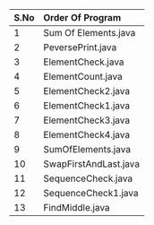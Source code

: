 |S.No|Order Of Program|
| :--| :--------------|
|1|Sum Of Elements.java|
|2|PeversePrint.java|
|3|ElementCheck.java|
|4|ElementCount.java|
|5|ElementCheck2.java|
|6|ElementCheck1.java|
|7|ElementCheck3.java|
|8|ElementCheck4.java|
|9|SumOfElements.java|
|10|SwapFirstAndLast.java|
|11|SequenceCheck.java|
|12|SequenceCheck1.java|
|13|FindMiddle.java|
